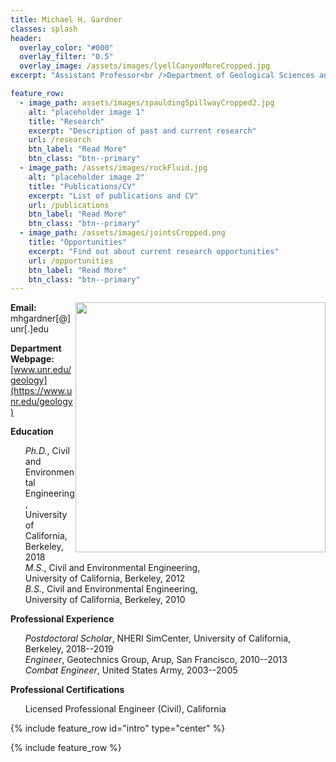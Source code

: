 ```yaml
---
title: Michael H. Gardner
classes: splash
header:
  overlay_color: "#000"
  overlay_filter: "0.5"
  overlay_image: /assets/images/lyellCanyonMoreCropped.jpg    
excerpt: "Assistant Professor<br />Department of Geological Sciences and Engineering<br />University of Nevada, Reno"

feature_row:
  - image_path: assets/images/spauldingSpillwayCropped2.jpg
    alt: "placeholder image 1"
    title: "Research"
    excerpt: "Description of past and current research"
    url: /research
    btn_label: "Read More"
    btn_class: "btn--primary"
  - image_path: /assets/images/rockFluid.jpg
    alt: "placeholder image 2"
    title: "Publications/CV"
    excerpt: "List of publications and CV"
    url: /publications
    btn_label: "Read More"
    btn_class: "btn--primary"
  - image_path: /assets/images/jointsCropped.png
    title: "Opportunities"
    excerpt: "Find out about current research opportunities"
    url: /opportunities
    btn_label: "Read More"
    btn_class: "btn--primary"
---
```


<img style="float: right;" src="{{ site.baseurl }}/assets/images/headShot2.jpg" width="400">

**Email:** mhgardner[@]unr[.]edu<br/>

**Department Webpage:** [www.unr.edu/geology](https://www.unr.edu/geology)<br/>

[comment]: <> (**Phone:** <br/>)

**Education**<br/>
<ul style="list-style: none;">
<li><i>Ph.D.</i>, Civil and Environmental Engineering,<br/>University of California, Berkeley, 2018</li>
<li><i>M.S.</i>, Civil and Environmental Engineering,<br/>University of California, Berkeley, 2012</li>
<li><i>B.S.</i>, Civil and Environmental Engineering,<br/>University of California, Berkeley, 2010</li>
</ul>

**Professional Experience**<br />
<ul style="list-style: none;">
<li><i>Postdoctoral Scholar</i>, NHERI SimCenter, University of California, Berkeley, 2018--2019</li>
<li><i>Engineer</i>, Geotechnics Group, Arup, San Francisco, 2010--2013</li>
<li><i>Combat Engineer</i>, United States Army, 2003--2005</li>
</ul>

**Professional Certifications**<br />
<ul style="list-style: none;">
<li>Licensed Professional Engineer (Civil), California</li>
</ul>

{% include feature_row id="intro" type="center" %}

{% include feature_row %}
